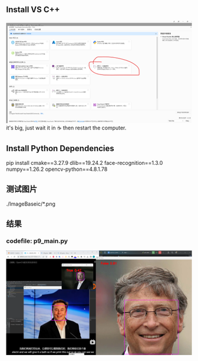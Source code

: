 ## Install VS C++
![install](installvs.png)
it's big, just wait it in ☕
then restart the computer.

## Install Python Dependencies
pip install cmake==3.27.9 dlib==19.24.2 face-recognition==1.3.0 numpy==1.26.2 opencv-python==4.8.1.78  


## 测试图片
./ImageBaseic/*.png

## 结果
### codefile: p9_main.py
![result01](result01.png)

